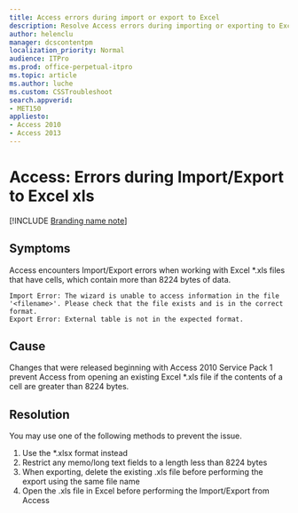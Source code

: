 ```yaml
---
title: Access errors during import or export to Excel
description: Resolve Access errors during importing or exporting to Excel.
author: helenclu
manager: dcscontentpm
localization_priority: Normal
audience: ITPro
ms.prod: office-perpetual-itpro
ms.topic: article
ms.author: luche
ms.custom: CSSTroubleshoot
search.appverid: 
- MET150
appliesto:
- Access 2010
- Access 2013
---
```


# Access: Errors during Import/Export to Excel xls

[!INCLUDE [Branding name note](../../../includes/branding-name-note.md)]

## Symptoms

Access encounters Import/Export errors when working with Excel *.xls files that have cells, which contain more than 8224 bytes of data.

```adoc
Import Error: The wizard is unable to access information in the file '<filename>'. Please check that the file exists and is in the correct format.
Export Error: External table is not in the expected format.
```

## Cause

Changes that were released beginning with Access 2010 Service Pack 1 prevent Access from opening an existing Excel *.xls file if the contents of a cell are greater than 8224 bytes.

## Resolution

You may use one of the following methods to prevent the issue.

1. Use the *.xlsx format instead 
2. Restrict any memo/long text fields to a length less than 8224 bytes
3. When exporting, delete the existing .xls file before performing the export using the same file name
4. Open the .xls file in Excel before performing the Import/Export from Access